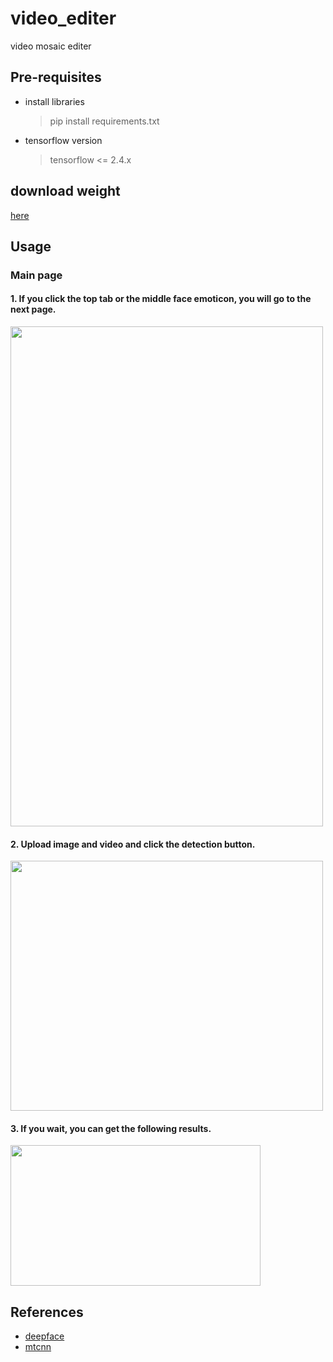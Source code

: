 # video_editer
video mosaic editer

## Pre-requisites

* install libraries
  > pip install requirements.txt
* tensorflow version
  > tensorflow <= 2.4.x

## download weight
[here](https://drive.google.com/drive/folders/1zlSZ9L47BkY0vUKs1n65VRZtAwUvUopG)

## Usage
### Main page
#### 1. If you click the top tab or the middle face emoticon, you will go to the next page.
<img src="https://user-images.githubusercontent.com/66052001/146205431-b3bda712-ad87-4a2f-ab56-46d27e11bb5a.png" width=500 height=800 />

#### 2. Upload image and video and click the detection button.
<img src="https://user-images.githubusercontent.com/66052001/146205512-74e80ebe-738d-4bed-9388-1f019906253c.png" width=500 height=400 />

#### 3. If you wait, you can get the following results.
<img src="https://user-images.githubusercontent.com/66052001/146206217-f512e042-dd4c-433f-9a3b-b7c557ac3225.png" width=400 height=225 />

## References
* [deepface](https://github.com/serengil/deepface)
* [mtcnn](https://github.com/ipazc/mtcnn)
